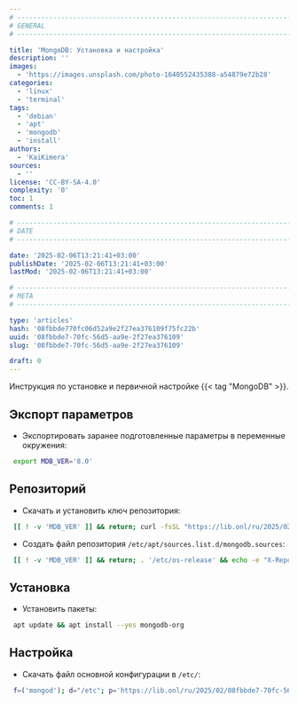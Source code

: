 ```yaml
---
# -------------------------------------------------------------------------------------------------------------------- #
# GENERAL
# -------------------------------------------------------------------------------------------------------------------- #

title: 'MongoDB: Установка и настройка'
description: ''
images:
  - 'https://images.unsplash.com/photo-1640552435388-a54879e72b28'
categories:
  - 'linux'
  - 'terminal'
tags:
  - 'debian'
  - 'apt'
  - 'mongodb'
  - 'install'
authors:
  - 'KaiKimera'
sources:
  - ''
license: 'CC-BY-SA-4.0'
complexity: '0'
toc: 1
comments: 1

# -------------------------------------------------------------------------------------------------------------------- #
# DATE
# -------------------------------------------------------------------------------------------------------------------- #

date: '2025-02-06T13:21:41+03:00'
publishDate: '2025-02-06T13:21:41+03:00'
lastMod: '2025-02-06T13:21:41+03:00'

# -------------------------------------------------------------------------------------------------------------------- #
# META
# -------------------------------------------------------------------------------------------------------------------- #

type: 'articles'
hash: '08fbbde770fc06d52a9e2f27ea376109f75fc22b'
uuid: '08fbbde7-70fc-56d5-aa9e-2f27ea376109'
slug: '08fbbde7-70fc-56d5-aa9e-2f27ea376109'

draft: 0
---
```


Инструкция по установке и первичной настройке {{< tag "MongoDB" >}}.

<!--more-->

## Экспорт параметров

- Экспортировать заранее подготовленные параметры в переменные окружения:

```bash
 export MDB_VER='8.0'
```

## Репозиторий

- Скачать и установить ключ репозитория:

```bash
 [[ ! -v 'MDB_VER' ]] && return; curl -fsSL "https://lib.onl/ru/2025/02/08fbbde7-70fc-56d5-aa9e-2f27ea376109/mongodb-${MDB_VER}.asc" | gpg --dearmor -o '/etc/apt/keyrings/mongodb.gpg'
```

- Создать файл репозитория `/etc/apt/sources.list.d/mongodb.sources`:

```bash
 [[ ! -v 'MDB_VER' ]] && return; . '/etc/os-release' && echo -e "X-Repolib-Name: MongoDB\nEnabled: yes\nTypes: deb\nURIs: http://repo.mongodb.org/apt/${ID}\n#URIs: https://mirror.yandex.ru/mirrors/repo.mongodb.org/apt/${ID}\nSuites: ${VERSION_CODENAME}/mongodb-org/${MDB_VER}\nComponents: main\nArchitectures: $( dpkg --print-architecture )\nSigned-By: /etc/apt/keyrings/mongodb.gpg\n" | tee '/etc/apt/sources.list.d/mongodb.sources' > '/dev/null'
```

## Установка

- Установить пакеты:

```bash
 apt update && apt install --yes mongodb-org
```

## Настройка

- Скачать файл основной конфигурации в `/etc/`:

```bash
 f=('mongod'); d="/etc"; p='https://lib.onl/ru/2025/02/08fbbde7-70fc-56d5-aa9e-2f27ea376109'; for i in "${f[@]}"; do [[ -f "${d}/${i}.conf" && ! -f "${d}/${i}.conf.orig" ]] && mv "${d}/${i}.conf" "${d}/${i}.conf.orig"; curl -fsSLo "${d}/${i}.conf" "${p}/${i}.conf"; done
```
